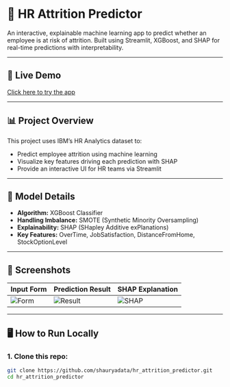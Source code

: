 # 💼 HR Attrition Predictor

An interactive, explainable machine learning app to predict whether an employee is at risk of attrition. Built using Streamlit, XGBoost, and SHAP for real-time predictions with interpretability.

---

## 🚀 Live Demo

[Click here to try the app](https://hr-attrition-predictor-acme6nm34kgx8yvxz3yvvq.streamlit.app/)

---

## 📊 Project Overview

This project uses IBM’s HR Analytics dataset to:
- Predict employee attrition using machine learning
- Visualize key features driving each prediction with SHAP
- Provide an interactive UI for HR teams via Streamlit

---

## 🧠 Model Details

- **Algorithm:** XGBoost Classifier
- **Handling Imbalance:** SMOTE (Synthetic Minority Oversampling)
- **Explainability:** SHAP (SHapley Additive exPlanations)
- **Key Features:** OverTime, JobSatisfaction, DistanceFromHome, StockOptionLevel

---

## 📸 Screenshots

| Input Form | Prediction Result | SHAP Explanation |
|------------|-------------------|------------------|
| ![Form](assets/screenshots/form_input.png) | ![Result](assets/screenshots/prediction_output.png) | ![SHAP](assets/screenshots/shap_plot.png) |

---

## 🖥️ How to Run Locally

### 1. Clone this repo:
```bash
git clone https://github.com/shauryadata/hr_attrition_predictor.git
cd hr_attrition_predictor


